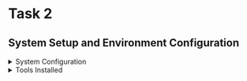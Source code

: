 # Task 2
## System Setup and Environment Configuration
<details>
<summary> System Configuration </summary>
   
### SYSTEM REQUIREMENTS AND CONFIGURATION:  



1. SYSTEM INFO:  
   OS: Ubuntu 24.04.2 LTS   
   Architecture: x86_64

2. CPU INFO:  
   Cores: 8
   
3. MEMORY INFO:  
   Total RAM: 6032 mb or 6 gb  
   Available storage: 50 gb
   </details>
<details><summary> Tools Installed </summary> 
   
<details><summary> Yosys (Synthesis)  </summary>
   
   # YOSYS SETUP
   #### Installation
```bash
sudo apt-get update
sudo apt install git
git clone https://github.com/YosysHQ/yosys.git
cd yosys
sudo apt install make
sudo apt-get install build-essential clang bison flex \
    libreadline-dev gawk tcl-dev libffi-dev git \
    graphviz xdot pkg-config python3 libboost-system-dev \
    libboost-python-dev libboost-filesystem-dev zlib1g-dev
git submodule update --init --recursive
make config-gcc
make
sudo make install
```
<img width="738" height="481" alt="Screenshot 2025-09-20 180800" src="https://github.com/user-attachments/assets/812298c2-6072-44b7-aa1f-522caea61197" />


<img width="737" height="487" alt="Screenshot 2025-09-20 180735" src="https://github.com/user-attachments/assets/a5d54693-bd3a-444a-9827-0dde849e1c36" />



<img width="822" height="577" alt="Screenshot 2025-09-20 212101" src="https://github.com/user-attachments/assets/ae0e55fe-bb49-47fb-ac97-d5871ffe1c31" />


#### we verified the installation by using 
```bash
yosys --version
```
<img width="787" height="74" alt="Screenshot 2025-09-20 215142" src="https://github.com/user-attachments/assets/570af2ec-d1c2-4038-8280-73555da3c13c" />

</details>

<details><summary> Icarus Verilog (Simulation) </summary>

   
   # IVERILOG SETUP
   #### INSTALLATION
   
   ```bash
sudo apt-get update
sudo apt-get install iverilog
```
#### For verification 
   
```bash
iverilog -V
```
<img width="815" height="584" alt="Screenshot 2025-09-20 214700" src="https://github.com/user-attachments/assets/86f76f63-2c3a-4b59-a5b1-52930395ed72" />

</details>  

<details><summary> GTKWave (Waveform Viewer) </summary>

# GTKWAVE SETUP
#### Installation
``` bash
sudo apt-get update
sudo apt install gtkwave
```
#### Verified using
```bash
gtkwave --version
```
<img width="816" height="579" alt="Screenshot 2025-09-20 215101" src="https://github.com/user-attachments/assets/bb67e459-8439-4683-b794-e70189b70a61" />

</details>


</details>



